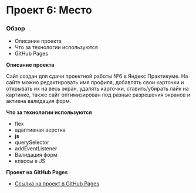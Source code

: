 # Проект 6: Место

### Обзор
* Описание проекта
* Что за технологии используются
* GitHub Pages

**Описание проекта**

Сайт создан для сдачи проектной работы №6 в Яндекс Практикуме.
На сайте можно редактировать имя профиля, добавлять свои карточки и открывать их на весь экран, удалять карточки, ставить/убирать лайк на картинке, также сайт оптимизирован под разные разрешения экранов и активна валидация форм.

**Что за технологии используются**

* flex
* адаптивная верстка
* **js**
* querySelector
* addEventListener
* Валидация форм
* классы в JS

**Проект на GitHub Pages**

* [Ссылка на проект в GitHub Pages](https://komubosu.github.io/mesto/)
